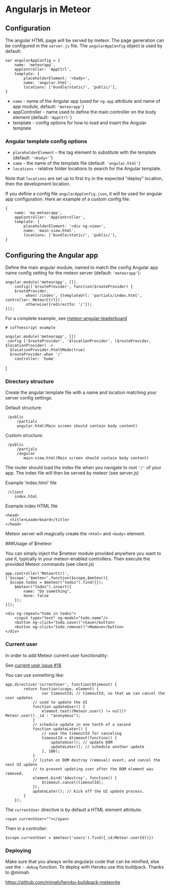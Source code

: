 # Angularjs in Meteor

## Configuration

The angular HTML page will be served by meteor. The page generation can be configured in the `server.js` file. The `angularAppConfig` object is used by default:

    var angularAppConfig = {
        name: 'meteorapp',
        appController: 'AppCtrl',
        template: {
            placeholderElement: '<body>',
            name: 'angular.html',
            locations: ['bundle/static/', 'public/'],    
    }     

* `name` - name of the Angular app (used for `ng-app` attribute and name of app module, default: `'meteorapp'`)
* appController - name used to define the main controller on the body element (default: `'AppCtrl'`)
* template - config options for how to load and insert the Angular template

### Angular template config options

* `placeholderElement` - the tag element to substitute with the template (default: `'<body>'`')
* `name` - the name of the template file (default: `'angular.html'`)
* `locations` - relative folder locations to search for the Angular template. 

Note that `locations` are set up to first try in the expected "deploy" location, then the development location.

If you define a config file `angularAppConfig.json`, it will be used for angular app configuration. Here an example of a custom config file:

    {
        name: 'my-meteorapp',
        appController: 'AppController',
        template: {
            placeholderElement: '<div ng-view>',
            name: 'main-view.html',
            locations: ['bundle/static/', 'public/'],    
    }

## Configuring the Angular app

Define the main angular module, named to match the config Angular app name config setting for the meteor server (default: `'meteorapp'`):

    angular.module('meteorapp', []).
        config(['$routeProvider', function($routeProvider) {
        $routeProvider.
             when('/index', {templateUrl: 'partials/index.html',   controller: MeteorCtrl}).
             otherwise({redirectTo: '/'});
    }]);

For a complete example, see [meteor-angular-leaderboard](https://github.com/bevanhunt/meteor-angular-leaderboard)

    # coffeescript example

    angular.module('meteorapp', [])
    .config ['$routeProvider', '$locationProvider', ($routeProvider, $locationProvider) ->
      $locationProvider.html5Mode(true)
      $routeProvider.when '/'
        controller: 'home'
]


### Directory structure

Create the angular template file with a name and location matching your server config settings.

Default structure:

     /public
         /partials
         angular.html(Main screen should contain body content)

Custom structure:

     /public
         /partials
         /angular
            main-view.html(Main screen should contain body content)

The router should load the index file when you navigate to root `'/'` of your app. The index file will then be served by meteor (see server.js)

Example 'index.html' file

     /client
        index.html

Example index HTML file

    <head>
      <title>Leaderboard</title>
    </head>

Meteor server will magically create the `<html>` and `<body>` element.

###Usage of $meteor

You can simply inject the $meteor module provided anywhere you want to use it, typically in your meteor-enabled controllers. Then execute the provided Meteor commands (see client.js)

    app.controller('MeteorCtrl', ['$scope','$meteor',function($scope,$meteor){
      $scope.todos = $meteor("todos").find({});
    	$meteor("todos").insert({
    	    name: "Do something",
    	    done: false
    	});
    }]);

    <div ng-repeat="todo in todos">
        <input type="text" ng-model="todo.name"/>
        <button ng-click="todo.save()">Save</button>
        <button ng-click="todo.remove()">Remove</button>
    </div>

### Current user

In order to add Meteor current user functionality:

See [current user issue #18](https://github.com/lvbreda/Meteor_angularjs/issues/18)

You can use something like:

    app.directive('currentUser', function($timeout) {
            return function(scope, element) {
                    var timeoutId; // timeoutId, so that we can cancel the user updates
                // used to update the UI
                function updateUser() {
                    element.text((Meteor.user() != null)? Meteor.user()._id : "anonymous");
                }
                // schedule update in one tenth of a second
                function updateLater() {
                    // save the timeoutId for canceling
                    timeoutId = $timeout(function() {
                        updateUser(); // update DOM
                        updateLater(); // schedule another update
                    }, 100);
                }
                // listen on DOM destroy (removal) event, and cancel the next UI update
                // to prevent updating user after the DOM element was removed.
                element.bind('$destroy', function() {
                    $timeout.cancel(timeoutId);
                });
                updateLater(); // kick off the UI update process.
            }
        });

The `currentUser` directive is by default a HTML element attribute.

    <span currentUser=""></span>

Then in a controller:

    $scope.currentUser = $meteor('users').find({_id:Meteor.userId()})

### Deploying

Make sure that you always write angularjs code that can be minified, else use the `--debug` function. To deploy with Heroku use this buildpack. Thanks to @mimah

https://github.com/mimah/heroku-buildpack-meteorite
